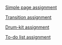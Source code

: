 
[Simple page assignment](https://knutcode.github.io/kodehode/simplepage-assignment/)

[Transition assignment](https://knutcode.github.io/kodehode/css-transition-assignment/)

[Drum-kit assignment](https://knutcode.github.io/kodehode/drumkit-assignment/)

[To-do list assignment](https://knutcode.github.io/kodehode/todo-assignment/)
